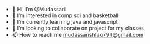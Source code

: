 - 👋 Hi, I’m @Mudassarii
- 👀 I’m interested in comp sci and basketball
- 🌱 I’m currently learning java and javascript
- 💞️ I’m looking to collaborate on project for my classes
- 📫 How to reach me mudassarishfaq794@gmail.com


<!---
Mudassarii/Mudassarii is a ✨ special ✨ repository because its `README.md` (this file) appears on your GitHub profile.
You can click the Preview link to take a look at your changes.
--->
